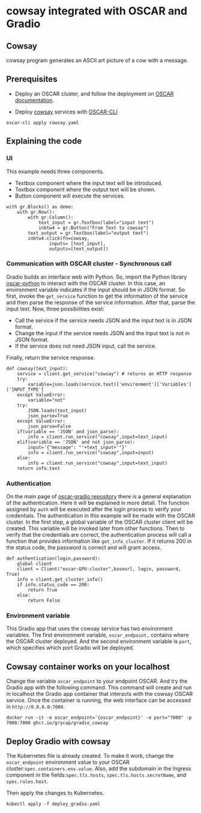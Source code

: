# cowsay integrated with OSCAR and Gradio

## Cowsay

cowsay program generates an ASCII art picture of a cow with a message.

## Prerequisites

* Deploy an OSCAR cluster, and follow the deployment on [OSCAR documentation](https://docs.oscar.grycap.net/deploy-im-dashboard/). 

* Deploy [cowsay](https://github.com/grycap/oscar/tree/master/examples/cowsay) services with [OSCAR-CLI](https://docs.oscar.grycap.net/oscar-cli)

``` oscar-cli apply cowsay.yaml ```

## Explaining the code

### UI

This example needs three components.

* Textbox component where the input text will be introduced.
* Textbox component where the output text will be shown.
* Button component will execute the services.

```
with gr.Blocks() as demo:
    with gr.Row():
        with gr.Column():
            text_input = gr.Textbox(label="input text")
            inbtw4 = gr.Button("From Text to cowsay")
        text_output = gr.Textbox(label="output text")
        inbtw4.click(fn=cowsay,
                inputs= [text_input],
                outputs=[text_output])            
```

### Communication with OSCAR cluster - Synchronous call

Gradio builds an interface web with Python.
So, import the Python library [oscar-python](https://pypi.org/project/oscar-python) to interact with the OSCAR cluster.
In this case, an environment variable indicates if the input should be in JSON format.
So first, invoke the `get_service` function to get the information of the service and then parse the response of the service information.
After that, parse the input text. Now, three possibilities exist:

* Call the service if the service needs JSON and the input text is in JSON format.
* Change the input if the service needs JSON and the input text is not in JSON format.
* If the service does not need JSON input, call the service.

Finally, return the service response.

```
def cowsay(text_input):
    service = client.get_service("cowsay") # returns an HTTP response
    try:
        variable=json.loads(service.text)['environment']['Variables']['INPUT_TYPE']
    except ValueError:
        variable="not"
    try:
        JSON.loads(text_input)
        json_parse=True
    except ValueError:
        json_parse=False
    if(variable == 'JSON' and json_parse):
        info = client.run_service("cowsay",input=text_input)
    elif(variable == 'JSON' and not json_parse):
        input='{"message": "'+text_input+'"}'
        info = client.run_service("cowsay",input=input)
    else:
        info = client.run_service("cowsay",input=text_input)
    return info.text
```

### Authentication

On the main page of [oscar-gradio repository](https://github.com/grycap/oscar-gradio#Authentication) there is a general explanation of the authentication. Here it will be explained in more detail. The function assigned by `auth` will be executed after the login process to verify your credentials.
The authentication in this example will be made with the OSCAR cluster.
In the first step, a global variable of the OSCAR cluster client will be created. This variable will be invoked later from other functions.
Then to verify that the credentials are correct, the authentication process will call a function that provides information like `get_info_cluster`.
If it returns 200 in the status code, the password is correct and will grant access.

```
def authentication(login,password):
    global client
    client = Client("oscar-GPU-cluster",baseurl, login, password, True)
    info = client.get_cluster_info()
    if info.status_code == 200:
        return True
    else:
        return False
```

### Environment variable

This Gradio app that uses the cowsay service has two environment variables. The first environment variable, `oscar_endpoint,` contains where the OSCAR cluster deployed. And the second environment variable is `port`, which specifies which port Gradio will be deployed.

## Cowsay container works on your localhost

Change the variable `oscar_endpoint` to your endpoint OSCAR.
And try the Gradio app with the following command.
This command will create and run in localhost the Gradio app container that interacts with the cowsay OSCAR service.
Once the container is running, the web interface can be accessed in `http://0.0.0.0:7000`.

```docker run -it -e oscar_endpoint='{oscar_endpoint}' -e port="7000" -p 7000:7000 ghcr.io/grycap/gradio_cowsay```

## Deploy Gradio with cowsay

The Kubernetes file is already created. To make it work, change the `oscar_endpoint` environment value to your OSCAR cluster:`spec.containers.env.value`.
Also, add the subdomain in the Ingress component in the fields:`spec.tls.hosts`, `spec.tls.hosts.secretName`, and `spec.rules.host`.

Then apply the changes to Kubernetes.

``` kubectl apply -f deploy_gradio.yaml ```

